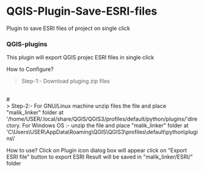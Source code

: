 # QGIS-Plugin-Save-ESRI-files
Plugin to save ESRI files of project on single click

### QGIS-plugins
This plugin will export QGIS projec ESRI files in single click

How to Configure?
> Step-1:- 	Download pluging zip files <br />
<br />
#
<br />
> Step-2:- 	For GNU/Linux machine unzip files the file and place "malik_linker" folder at '/home/USER/.local/share/QGIS/QGIS3/profiles/default/python/plugins/'directory. 
For Windows OS :- unzip the file and place "malik_linker" folder at 'C\Users\USER\AppData\Roaming\QGIS\QGIS3\profiles\default\python\plugins\'
		
		
How to use?
Click on Plugin icon
dialog box will appear
click on "Export ESRI file" button to export ESRI
Result will be saved in "malik_linker/ESRI/" folder
